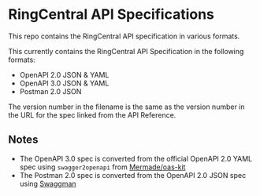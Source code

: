 # RingCentral API Specifications

This repo contains the RingCentral API specification in various formats.

This currently contains the RingCentral API Specification in the following formats:

* OpenAPI 2.0 JSON & YAML
* OpenAPI 3.0 JSON & YAML
* Postman 2.0 JSON

The version number in the filename is the same as the version number in the URL for the spec linked from the API Reference.

## Notes

* The OpenAPI 3.0 spec is converted from the official OpenAPI 2.0 YAML spec using `swagger2openapi` from [Mermade/oas-kit](https://github.com/Mermade/oas-kit)
* The Postman 2.0 spec is converted from the OpenAPI 2.0 JSON spec using [Swaggman](https://github.com/grokify/swaggman)
